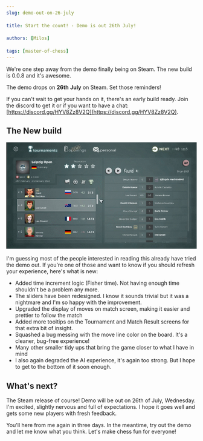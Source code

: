 ```yaml
---
slug: demo-out-on-26-july

title: Start the count! - Demo is out 26th July!

authors: [Milos]

tags: [master-of-chess]
---
```


We're one step away from the demo finally being on Steam. The new build is 0.0.8 and it's awesome.

The demo drops on **26th** **July** on Steam. Set those reminders!

If you can't wait to get your hands on it, there's an early build ready. Join the discord to get it or if you want to have a chat:[https://discord.gg/HYV8Zz8V2Q](https://discord.gg/HYV8Zz8V2Q).

## The New build

![Master of Chess Demo Teaser](./teaser.gif)

I'm guessing most of the people interested in reading this already have tried the demo out. If you're one of those and want to know if you should refresh your experience, here's what is new:

- Added time increment logic (Fisher time). Not having enough time shouldn't be a problem any more.
- The sliders have been redesigned. I know it sounds trivial but it was a nightmare and I'm so happy with the improvement.
- Upgraded the display of moves on match screen, making it easier and prettier to follow the match
- Added more tooltips on the Tournament and Match Result screens for that extra bit of insight.
- Squashed a bug messing with the move line color on the board. It's a cleaner, bug-free experience!
- Many other smaller tidy ups that bring the game closer to what I have in mind
- I also again degraded the AI experience, it's again too strong. But I hope to get to the bottom of it soon enough.

## What's next?

The Steam release of course! Demo will be out on 26th of July, Wednesday. I'm excited, slightly nervous and full of expectations. I hope it goes well and gets some new players with fresh feedback.

You'll here from me again in three days. In the meantime, try out the demo and let me know what you think. Let's make chess fun for everyone!

